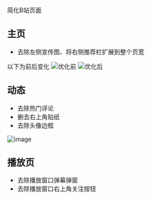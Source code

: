 简化B站页面

## 主页
* 去除左侧宣传图、将右侧推荐栏扩展到整个页宽

以下为前后变化
![优化前](https://img2022.cnblogs.com/blog/2661944/202205/2661944-20220529110326736-437109263.png)
![优化后](https://img2022.cnblogs.com/blog/2661944/202205/2661944-20220529110251053-1215280392.png)

## 动态

* 去除热门评论
* 删去右上角贴纸
* 去除头像边框

![image](https://img2022.cnblogs.com/blog/2661944/202205/2661944-20220529110631424-390964363.png)

## 播放页

* 去除播放窗口弹幕弹窗
* 去除播放窗口右上角关注按钮
